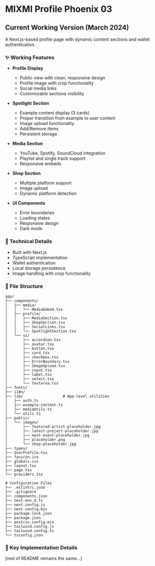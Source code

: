 # MIXMI Profile Phoenix 03

## Current Working Version (March 2024)

A Next.js-based profile page with dynamic content sections and wallet authentication.

### ✨ Working Features

- **Profile Display**
  - Public view with clean, responsive design
  - Profile image with crop functionality
  - Social media links
  - Customizable sections visibility

- **Spotlight Section**
  - Example content display (3 cards)
  - Proper transition from example to user content
  - Image upload functionality
  - Add/Remove items
  - Persistent storage

- **Media Section**
  - YouTube, Spotify, SoundCloud integration
  - Playlist and single track support
  - Responsive embeds

- **Shop Section**
  - Multiple platform support
  - Image upload
  - Dynamic platform detection

- **UI Components**
  - Error boundaries
  - Loading states
  - Responsive design
  - Dark mode

### 🔧 Technical Details

- Built with Next.js
- TypeScript implementation
- Wallet authentication
- Local storage persistence
- Image handling with crop functionality

### 📁 File Structure

```
app/
├── components/
│   ├── media/
│   │   └── MediaEmbed.tsx
│   ├── profile/
│   │   ├── MediaSection.tsx
│   │   ├── ShopSection.tsx
│   │   ├── SocialLinks.tsx
│   │   └── SpotlightSection.tsx
│   └── ui/
│       ├── accordion.tsx
│       ├── avatar.tsx
│       ├── button.tsx
│       ├── card.tsx
│       ├── checkbox.tsx
│       ├── ErrorBoundary.tsx
│       ├── ImageUpload.tsx
│       ├── input.tsx
│       ├── label.tsx
│       ├── select.tsx
│       └── textarea.tsx
├── fonts/
├── i18n/
├── lib/                  # App-level utilities
│   ├── auth.ts
│   ├── example-content.ts
│   ├── mediaUtils.ts
│   └── utils.ts
├── public/
│   └── images/
│       ├── featured-artist-placeholder.jpg
│       ├── latest-project-placeholder.jpg
│       ├── next-event-placeholder.jpg
│       ├── placeholder.png
│       └── shop-placeholder.jpg
├── types/
├── UserProfile.tsx
├── favicon.ico
├── globals.css
├── layout.tsx
├── page.tsx
└── providers.tsx

# Configuration Files
├── .eslintrc.json
├── .gitignore
├── components.json
├── next-env.d.ts
├── next.config.js
├── next.config.mjs
├── package-lock.json
├── package.json
├── postcss.config.mjs
├── tailwind.config.js
├── tailwind.config.ts
└── tsconfig.json
```

### 🔑 Key Implementation Details
[rest of README remains the same...]




